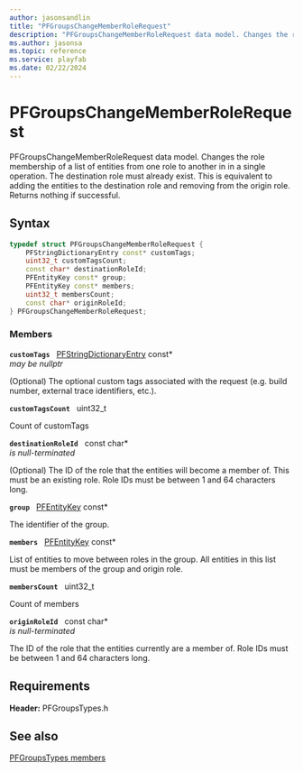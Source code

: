```yaml
---
author: jasonsandlin
title: "PFGroupsChangeMemberRoleRequest"
description: "PFGroupsChangeMemberRoleRequest data model. Changes the role membership of a list of entities from one role to another in in a single operation. The destination role must already exist. This is equivalent to adding the entities to the destination role and removing from the origin role. Returns nothing if successful."
ms.author: jasonsa
ms.topic: reference
ms.service: playfab
ms.date: 02/22/2024
---
```


# PFGroupsChangeMemberRoleRequest  

PFGroupsChangeMemberRoleRequest data model. Changes the role membership of a list of entities from one role to another in in a single operation. The destination role must already exist. This is equivalent to adding the entities to the destination role and removing from the origin role. Returns nothing if successful.  

## Syntax  
  
```cpp
typedef struct PFGroupsChangeMemberRoleRequest {  
    PFStringDictionaryEntry const* customTags;  
    uint32_t customTagsCount;  
    const char* destinationRoleId;  
    PFEntityKey const* group;  
    PFEntityKey const* members;  
    uint32_t membersCount;  
    const char* originRoleId;  
} PFGroupsChangeMemberRoleRequest;  
```
  
### Members  
  
**`customTags`** &nbsp; [PFStringDictionaryEntry](../../pftypes/structs/pfstringdictionaryentry.md) const*  
*may be nullptr*  
  
(Optional) The optional custom tags associated with the request (e.g. build number, external trace identifiers, etc.).
  
**`customTagsCount`** &nbsp; uint32_t  
  
Count of customTags
  
**`destinationRoleId`** &nbsp; const char*  
*is null-terminated*  
  
(Optional) The ID of the role that the entities will become a member of. This must be an existing role. Role IDs must be between 1 and 64 characters long.
  
**`group`** &nbsp; [PFEntityKey](../../pftypes/structs/pfentitykey-c.md) const*  
  
The identifier of the group.
  
**`members`** &nbsp; [PFEntityKey](../../pftypes/structs/pfentitykey-c.md) const*  
  
List of entities to move between roles in the group. All entities in this list must be members of the group and origin role.
  
**`membersCount`** &nbsp; uint32_t  
  
Count of members
  
**`originRoleId`** &nbsp; const char*  
*is null-terminated*  
  
The ID of the role that the entities currently are a member of. Role IDs must be between 1 and 64 characters long.
  
  
## Requirements  
  
**Header:** PFGroupsTypes.h
  
## See also  
[PFGroupsTypes members](../pfgroupstypes_members.md)  

  
  
